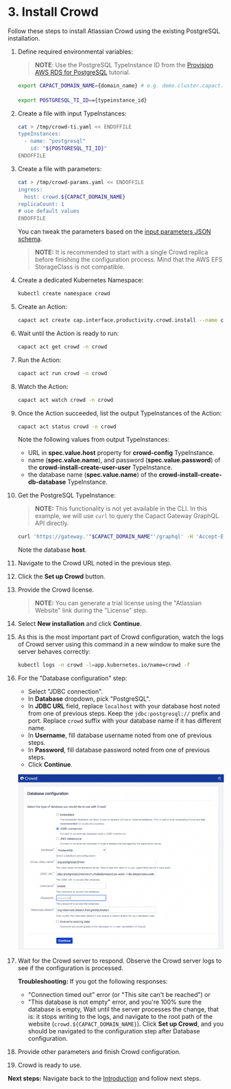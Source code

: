 # 3. Install Crowd

Follow these steps to install Atlassian Crowd using the existing PostgreSQL installation.

1. Define required environmental variables:

   > **NOTE**: Use the PostgreSQL TypeInstance ID from the [Provision AWS RDS for PostgreSQL](./2-aws-rds-provisioning.md) tutorial.

   ```bash
   export CAPACT_DOMAIN_NAME={domain_name} # e.g. demo.cluster.capact.dev
   
   export POSTGRESQL_TI_ID=={typeinstance_id}
   ```

1. Create a file with input TypeInstances:

   ```bash
   cat > /tmp/crowd-ti.yaml << ENDOFFILE
   typeInstances:
     - name: "postgresql"
       id: "${POSTGRESQL_TI_ID}"
   ENDOFFILE
   ```   

1. Create a file with parameters:

   ```bash
   cat > /tmp/crowd-params.yaml << ENDOFFILE
   ingress:
     host: crowd.${CAPACT_DOMAIN_NAME}
   replicaCount: 1
   # use default values
   ENDOFFILE
   ```

   You can tweak the parameters based on the [input parameters JSON schema](https://github.com/capactio/capact/tree/main/och-content/type/productivity/crowd/install-input.yaml).

   > **NOTE:** It is recommended to start with a single Crowd replica before finishing the configuration process. Mind that the AWS EFS StorageClass is not compatible.

1. Create a dedicated Kubernetes Namespace:

   ```bash
   kubectl create namespace crowd
   ```

1. Create an Action:

   ```bash
   capact act create cap.interface.productivity.crowd.install --name crowd --namespace crowd --parameters-from-file /tmp/crowd-params.yaml --type-instances-from-file /tmp/crowd-ti.yaml
   ```

1. Wait until the Action is ready to run:

    ```bash
    capact act get crowd -n crowd
    ```   

1. Run the Action:

    ```bash
    capact act run crowd -n crowd
    ```

1. Watch the Action:

    ```bash
    capact act watch crowd -n crowd
    ```

1. Once the Action succeeded, list the output TypeInstances of the Action:

   ```bash
   capact act status crowd -n crowd
   ```

   Note the following values from output TypeInstances:
    - URL in **spec.value.host** property for **crowd-config** TypeInstance.
    - name (**spec.value.name**), and password (**spec.value.password**) of the **crowd-install-create-user-user** TypeInstance.
    - the database name (**spec.value.name**) of the **crowd-install-create-db-database** TypeInstance.

1. Get the PostgreSQL TypeInstance:

   > **NOTE:** This functionality is not yet available in the CLI. In this example, we will use `curl` to query the Capact Gateway GraphQL API directly.

   ```bash
   curl 'https://gateway.'"$CAPACT_DOMAIN_NAME"'/graphql' -H 'Accept-Encoding: gzip, deflate, br' -H 'Content-Type: application/json' -H 'Accept: application/json' -H 'Connection: keep-alive' -H 'DNT: 1' -H 'Origin: https://gateway.'$CAPACT_DOMAIN_NAME -H 'Authorization: Basic Z3JhcGhxbDp0MHBfczNjcjN0' --data-binary '{"query":"\nquery TypeInstance($typeInstance:ID!) {\n  typeInstance(id:$typeInstance) {\n    latestResourceVersion {\n      spec {\n        value\n      }\n    }\n  }\n}","variables":{"typeInstance":"'"$POSTGRESQL_TI_ID"'"}}' --compressed
   ```

   Note the database **host**.

1. Navigate to the Crowd URL noted in the previous step.
1. Click the **Set up Crowd** button.
1. Provide the Crowd license.

   > **NOTE:** You can generate a trial license using the "Atlassian Website" link during the "License" step.

1. Select **New installation** and click **Continue**.
1. As this is the most important part of Crowd configuration, watch the logs of Crowd server using this command in a new window to make sure the server behaves correctly:

   ```bash
   kubectl logs -n crowd -l=app.kubernetes.io/name=crowd -f
   ```

1. For the "Database configuration" step:
    - Select "JDBC connection".
    - In **Database** dropdown, pick "PostgreSQL".
    - In **JDBC URL** field, replace `localhost` with your database host noted from one of previous steps. Keep the `jdbc:postgresql://` prefix and port. Replace `crowd` suffix with your database name if it has different name.
    - In **Username**, fill database username noted from one of previous steps.
    - In **Password**, fill database password noted from one of previous steps.
    - Click **Continue**.

   ![Database configuration](./assets/crowd-db.png)

1. Wait for the Crowd server to respond. Observe the Crowd server logs to see if the configuration is processed.

   **Troubleshooting:** If you got the following responses:
    - "Connection timed out" error (or "This site can't be reached") or
    - "This database is not empty" error, and you're 100% sure the database is empty, Wait until the server processes the change, that is: it stops writing to the logs, and navigate to the root path of the website (`crowd.${CAPACT_DOMAIN_NAME}`). Click **Set up Crowd**, and you should be navigated to the configuration step after Database configuration.

1. Provide other parameters and finish Crowd configuration.
1. Crowd is ready to use.

**Next steps:** Navigate back to the [Introduction](./0-intro.md) and follow next steps.
